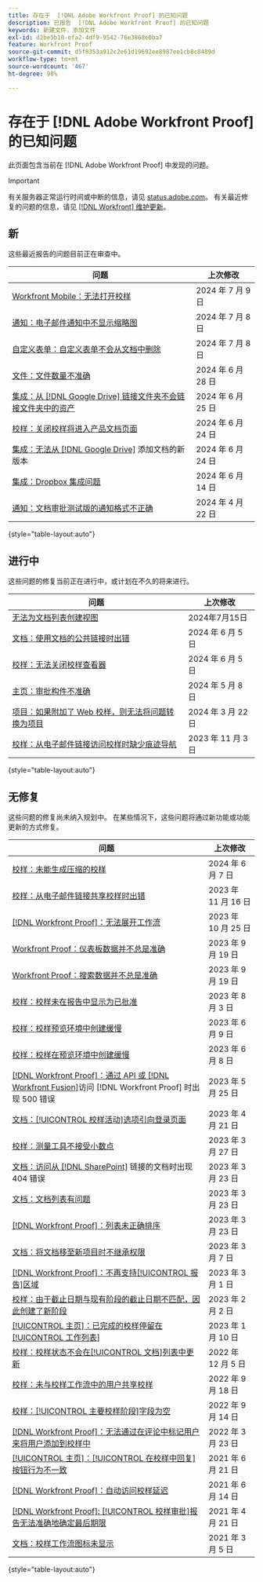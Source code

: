 ```yaml
---
title: 存在于  [!DNL Adobe Workfront Proof] 的已知问题
description: 已报告  [!DNL Adobe Workfront Proof] 的已知问题
keywords: 新建文件，添加文件
exl-id: d2be5b10-efa2-4df9-9542-76e3868e0ba7
feature: Workfront Proof
source-git-commit: d5f8353a912c2e61d19692ee8987ee1cb8c8489d
workflow-type: tm+mt
source-wordcount: '467'
ht-degree: 98%

---
```


# 存在于 [!DNL Adobe Workfront Proof] 的已知问题

此页面包含当前在 [!DNL Adobe Workfront Proof] 中发现的问题。

>[!IMPORTANT]
>
>有关服务器正常运行时间或中断的信息，请见 [status.adobe.com](https://status.adobe.com)。 有关最近修复的问题的信息，请见 [[!DNL Workfront]  维护更新](../maintenance/current-updates.md)。

## 新

这些最近报告的问题目前正在审查中。

| **问题** | **上次修改** |
| -----------------------------------------------------------------| ----------------- |
| [Workfront Mobile：无法打开校样](known-issues-workfront/wf-mobile-proofs-not-open.md) | 2024 年 7 月 9 日 |
| [通知：电子邮件通知中不显示缩略图](known-issues-workfront/wf-notifications-thumbnails-not-loading.md) | 2024 年 7 月 8 日 |
| [自定义表单：自定义表单不会从文档中删除](known-issues-workfront/wf-custom-form-not-deleted-on-document.md) | 2024 年 7 月 8 日 |
| [文件：文件数量不准确](known-issues-workfront/wf-documents-count-only-root-folder.md) | 2024 年 6 月 28 日 |
| [集成：从  [!DNL Google Drive]  链接文件夹不会链接文件夹中的资产](known-issues-workfront/wf-integration-google-folder-not-link-assets.md) | 2024 年 6 月 25 日 |
| [校样：关闭校样将进入产品文档页面](known-issues-workfront/wf-proofs-closing-leads-to-project-docs.md) | 2024 年 6 月 24 日 |
| [集成：无法从  [!DNL Google Drive]](known-issues-workfront/wf-integrations-cannot-create-version-from-google-drive.md) 添加文档的新版本 | 2024 年 6 月 24 日 |
| [集成：Dropbox 集成问题](known-issues-workfront/wf-integrations-issues-with-dropbox.md) | 2024 年 6 月 14 日 |
| [通知：文档审批测试版的通知格式不正确](known-issues-workfront/wf-notifications-document-beta-emails-not-formatted.md) | 2024 年 4 月 22 日 |

{style="table-layout:auto"}

## 进行中

这些问题的修复当前正在进行中，或计划在不久的将来进行。

| **问题** | **上次修改** |
| -----------------------------------------------------------------| ----------------- |
| [无法为文档列表创建视图](known-issues-workfront/wf-documents-cannot-add-new-view.md) | 2024年7月15日 |
| [文档：使用文档的公共链接时出错](known-issues-workfront/wf-documents-public-link-not-working.md) | 2024 年 6 月 5 日 |
| [校样：无法关闭校样查看器](known-issues-workfront/wf-proofs-cannot-close-proof-viewer.md) | 2024 年 6 月 5 日 |
| [主页：审批构件不准确](known-issues-workfront/wf-home-approvals-widget-not-up-to-date.md) | 2024 年 5 月 8 日 |
| [项目：如果附加了 Web 校样，则无法将问题转换为项目](known-issues-workfront/wf-project-conversion-fails-if-document-linked.md) | 2024 年 3 月 22 日 |
| [校样：从电子邮件链接访问校样时缺少痕迹导航](known-issues-workfront/wf-proofs-breadcrumb-missing.md) | 2023 年 11 月 3 日 |

{style="table-layout:auto"}

## 无修复

这些问题的修复尚未纳入规划中。 在某些情况下，这些问题将通过新功能或功能更新的方式修复。

| **问题** | **上次修改** |
| -----------------------------------------------------------------| ----------------- |
| [校样：未能生成压缩的校样](known-issues-workfront/wf-proofs-zipped-proofs-fail.md) | 2024 年 6 月 7 日 |
| [校样：从电子邮件链接共享校样时出错](known-issues-workfront/inactive/wf-proofs-error-when-sharing-proof-from-email.md) | 2023 年 11 月 16 日 |
| [[!DNL Workfront Proof]：无法展开工作流](known-issues-workfront-proof/proof-cannot-view-workflow.md) | 2023 年 10 月 25 日 |
| [Workfront Proof：仪表板数据并不总是准确](known-issues-workfront-proof/proof-dashboard-data-may-not-be-accurate.md) | 2023 年 9 月 19 日 |
| [Workfront Proof：搜索数据并不总是准确](known-issues-workfront-proof/proof-search-data-not-may-not-be-accurate.md) | 2023 年 9 月 19 日 |
| [校样：校样未在报告中显示为已批准](known-issues-workfront/inactive/wf-proofs-not-showing-approved-in-report.md) | 2023 年 8 月 3 日 |
| [校样：校样预览环境中创建缓慢](known-issues-workfront-proof/proof-dependency-rules-multichoice.md) | 2023 年 6 月 9 日 |
| [校样：校样在预览环境中创建缓慢](known-issues-workfront/inactive/wf-proofs-in-preview-created-slowly.md) | 2023 年 6 月 8 日 |
| [[!DNL Workfront Proof]：通过 API 或 [!DNL Workfront Fusion]](known-issues-workfront-proof/proof-500-error-getallproofs.md)访问 [!DNL Workfront Proof] 时出现 500 错误 | 2023 年 5 月 25 日 |
| [文档：[!UICONTROL 校样活动]选项引向登录页面](known-issues-workfront/inactive/wf-documents-taken-to-login-screen.md) | 2023 年 4 月 21 日 |
| [校样：测量工具不接受小数点](known-issues-workfront/inactive/wf-proofs-measure-not-not-accepting-decimals.md) | 2023 年 3 月 27 日 |
| [文档：访问从  [!DNL SharePoint]](known-issues-workfront/inactive/wf-documents-404-when-accessing-document-in-sharepoint.md) 链接的文档时出现 404 错误 | 2023 年 3 月 23 日 |
| [文档：文档列表有问题](known-issues-workfront/inactive/wf-documents-list-missing-elements.md) | 2023 年 3 月 23 日 |
| [[!DNL Workfront Proof]：列表未正确排序](known-issues-workfront-proof/proof-lists-not-sorted-correctly.md) | 2023 年 3 月 23 日 |
| [文档：将文档移至新项目时不继承权限](known-issues-workfront/inactive/wf-documents-permissions-not-interited-when-moved.md) | 2023 年 3 月 7 日 |
| [[!DNL Workfront Proof]：不再支持[!UICONTROL 报告]区域](known-issues-workfront-proof/proof-reports-analytics-not-working.md) | 2023 年 3 月 1 日 |
| [校样：由于截止日期与现有阶段的截止日期不匹配，因此创建了新阶段](known-issues-workfront-proof/proof-new-stage-created.md) | 2023 年 2 月 2 日 |
| [[!UICONTROL 主页]：已完成的校样停留在[!UICONTROL 工作列表]](known-issues-workfront-proof/completed-proofs-stuck-in-the-work-list.md) | 2023 年 1 月 10 日 |
| [校样：校样状态不会在[!UICONTROL 文档]列表中更新](known-issues-workfront/inactive/wf-documents-status-not-updating-in-document-list.md) | 2022 年 12 月 5 日 |
| [校样：未与校样工作流中的用户共享校样](known-issues-workfront-proof/proof-user-in-stage-does-not-get-access.md) | 2022 年 9 月 18 日 |
| [校样：[!UICONTROL 主要校样阶段]字段为空](known-issues-workfront/inactive/wf-documents-stages-do-not-populate-on-proof.md) | 2022 年 9 月 14 日 |
| [[!DNL Workfront Proof]：无法通过在评论中标记用户来将用户添加到校样中](known-issues-workfront-proof/cannot-add-user-to-proof.md) | 2022 年 3 月 23 日 |
| [[!UICONTROL 主页]：[!UICONTROL 在校样中回复]按钮行为不一致](known-issues-workfront-proof/reply-in-proof-button-behavior-is-inconsistent.md) | 2021 年 6 月 21 日 |
| [[!DNL Workfront Proof]：自动访问校样延迟](known-issues-workfront-proof/automatic-access-to-proofs-are-delayed.md) | 2021 年 6 月 14 日 |
| [[!DNL Workfront Proof]: [!UICONTROL 校样审批]报告无法准确地确定最后期限](known-issues-workfront-proof/proof-approval-report-cant-accurately-determine-deadlines.md) | 2021 年 4 月 21 日 |
| [文档：校样工作流图标未显示](known-issues-workfront-proof/proof-workflow-icon-is-not-displaying.md) | 2021 年 3 月 5 日 |

{style="table-layout:auto"}

